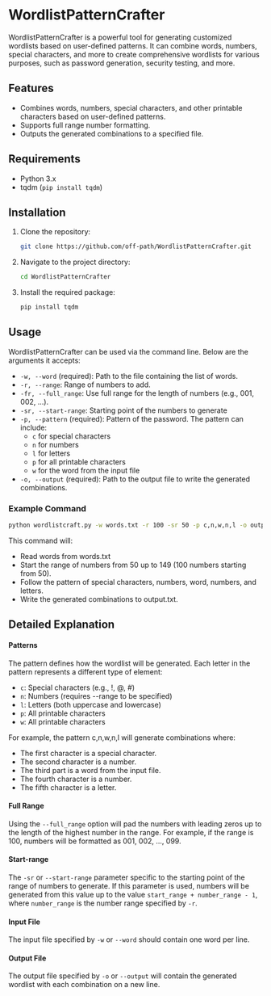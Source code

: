# WordlistPatternCrafter



WordlistPatternCrafter is a powerful tool for generating customized wordlists based on user-defined patterns. It can combine words, numbers, special characters, and more to create comprehensive wordlists for various purposes, such as password generation, security testing, and more.

## Features

- Combines words, numbers, special characters, and other printable characters based on user-defined patterns.
- Supports full range number formatting.
- Outputs the generated combinations to a specified file.

## Requirements

- Python 3.x
- tqdm (`pip install tqdm`)

## Installation

1. Clone the repository:
    ```bash
    git clone https://github.com/off-path/WordlistPatternCrafter.git
    ```
2. Navigate to the project directory:
    ```bash
    cd WordlistPatternCrafter
    ```
3. Install the required package:
    ```bash
    pip install tqdm
    ```

## Usage

WordlistPatternCrafter can be used via the command line. Below are the arguments it accepts:

- `-w, --word` (required): Path to the file containing the list of words.
- `-r, --range`: Range of numbers to add.
- `-fr, --full_range`: Use full range for the length of numbers (e.g., 001, 002, ...).
- `-sr, --start-range`: Starting point of the numbers to generate
- `-p, --pattern` (required): Pattern of the password. The pattern can include:
  - `c` for special characters
  - `n` for numbers
  - `l` for letters
  - `p` for all printable characters
  - `w` for the word from the input file
- `-o, --output` (required): Path to the output file to write the generated combinations.

### Example Command

```bash
python wordlistcraft.py -w words.txt -r 100 -sr 50 -p c,n,w,n,l -o output.txt
```

This command will:
- Read words from words.txt
- Start the range of numbers from 50 up to 149 (100 numbers starting from 50).
- Follow the pattern of special characters, numbers, word, numbers, and letters.
- Write the generated combinations to output.txt.


## Detailed Explanation

#### Patterns

The pattern defines how the wordlist will be generated. Each letter in the pattern represents a different type of element:

  - `c`: Special characters (e.g., !, @, #)
  - `n`: Numbers (requires --range to be specified)
  - `l`: Letters (both uppercase and lowercase)
  - `p`: All printable characters
  - `w`: All printable characters

For example, the pattern c,n,w,n,l will generate combinations where:

 - The first character is a special character.
 - The second character is a number.
 - The third part is a word from the input file.
 - The fourth character is a number.
 - The fifth character is a letter.


#### Full Range

Using the `--full_range` option will pad the numbers with leading zeros up to the length of the highest number in the range. For example, if the range is 100, numbers will be formatted as 001, 002, ..., 099.

#### Start-range

The `-sr` or `--start-range` parameter specific to the starting point of the range of numbers to generate. If this parameter is used, numbers will be generated from this value up to the value `start_range + number_range - 1`, where `number_range` is the number range specified by `-r`.

#### Input File

The input file specified by `-w` or `--word` should contain one word per line.

#### Output File

The output file specified by `-o` or `--output` will contain the generated wordlist with each combination on a new line.
